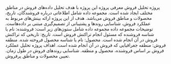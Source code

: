 پروژه تحلیل فروش
معرفی پروژه
این پروژه با هدف تحلیل داده‌های فروش در مناطق مختلف ایجاد شده است. مجموعه داده شامل اطلاعاتی درباره فروشندگان، تاریخ، محصولات و مناطق فروش می‌باشد. 
هدف از این پروژه ارائه بینش‌های مربوط به عملکرد فروش، شناسایی روندها و پشتیبانی از تصمیم‌گیری مبتنی بر داده‌هاست.
توضیحات مجموعه داده
مجموعه داده شامل ستون‌های زیر است:
فروشنده: نام یا شناسه فروشنده که مسئول انجام تراکنش فروش است.
تاریخ: تاریخی که تراکنش فروش در آن انجام شده است.
محصول: نام یا شناسه محصول فروخته شده.
منطقه فروش: منطقه جغرافیایی که فروش در آن انجام شده است.
اهداف پروژه
تحلیل عملکرد فروش بر اساس فروشنده، محصول و منطقه.
شناسایی روندهای فروش در طول زمان.
تعیین محصولات و مناطق پرفروش.


